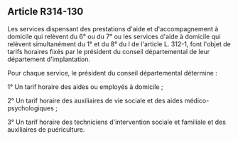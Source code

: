 ## Article R314-130

Les services dispensant des prestations d'aide et d'accompagnement à domicile qui relèvent du 6° ou du 7° ou
les services d'aide à domicile qui relèvent simultanément du 1° et du 8° du I de l'article L. 312-1, font l'objet
de tarifs horaires fixés par le président du conseil départemental de leur département d'implantation.

Pour chaque service, le président du conseil départemental détermine :

1° Un tarif horaire des aides ou employés à domicile ;

2° Un tarif horaire des auxiliaires de vie sociale et des aides médico-psychologiques ;

3° Un tarif horaire des techniciens d'intervention sociale et familiale et des auxiliaires de puériculture.

